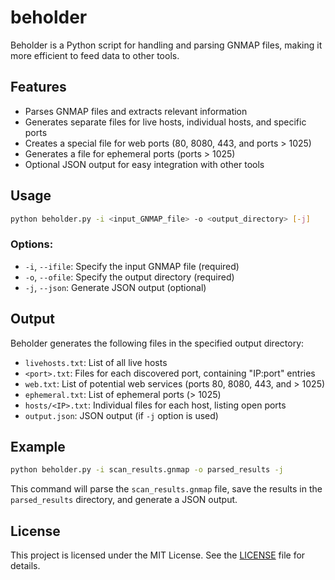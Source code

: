 # beholder

Beholder is a Python script for handling and parsing GNMAP files, making it more efficient to feed data to other tools.

## Features

- Parses GNMAP files and extracts relevant information
- Generates separate files for live hosts, individual hosts, and specific ports
- Creates a special file for web ports (80, 8080, 443, and ports > 1025)
- Generates a file for ephemeral ports (ports > 1025)
- Optional JSON output for easy integration with other tools

## Usage

```bash 
python beholder.py -i <input_GNMAP_file> -o <output_directory> [-j]
```


### Options:

- `-i`, `--ifile`: Specify the input GNMAP file (required)
- `-o`, `--ofile`: Specify the output directory (required)
- `-j`, `--json`: Generate JSON output (optional)

## Output

Beholder generates the following files in the specified output directory:

- `livehosts.txt`: List of all live hosts
- `<port>.txt`: Files for each discovered port, containing "IP:port" entries
- `web.txt`: List of potential web services (ports 80, 8080, 443, and > 1025)
- `ephemeral.txt`: List of ephemeral ports (> 1025)
- `hosts/<IP>.txt`: Individual files for each host, listing open ports
- `output.json`: JSON output (if `-j` option is used)

## Example

```bash
python beholder.py -i scan_results.gnmap -o parsed_results -j
```


This command will parse the `scan_results.gnmap` file, save the results in the `parsed_results` directory, and generate a JSON output.

## License

This project is licensed under the MIT License. See the [LICENSE](LICENSE) file for details.